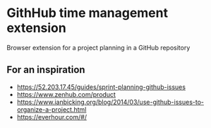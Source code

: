 # GithHub time management extension
Browser extension for a project planning in a GitHub repository

## For an inspiration
- https://52.203.17.45/guides/sprint-planning-github-issues
- https://www.zenhub.com/product
- https://www.ianbicking.org/blog/2014/03/use-github-issues-to-organize-a-project.html
- https://everhour.com/#/

